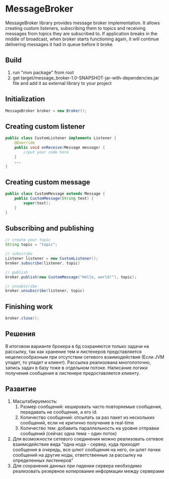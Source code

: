 # MessageBroker
MessageBroker library provides message broker implementation. It allows creating custom listeners, subscribing them to
topics and receiving messages from topics they are subscribed to. If application breaks in the middle of broadcast,
when broker starts functioning again, it will continue delivering messages it had in queue before it broke.

## Build
1. run "mvn package" from root
2. get target/message_broker-1.0-SNAPSHOT-jar-with-dependencies.jar file and add it as external library to your project

## Initialization
```JAVA
MessageBroker broker = new Broker();
```

## Creating custom listener
```JAVA
public class CustomListener implements Listener {
    @Override
    public void onReceive(Message message) {
        //put your code here
    }
    ...
}
```

## Creating custom message
```JAVA
public class CustomMessage extends Message {
    public CustomMessage(String text) {
        super(text);
    }
}
```

## Subscribing and publishing
```JAVA
// create your topic
String topic = "topic";

// subscribe
Listener listener = new CustomListener();
broker.subscribe(listener, topic)

// publish
broker.publish(new CustomMessage("Hello, world!"), topic);

// unsubscribe
broker.unsubscribe(listener, topic)
```

## Finishing work
```JAVA
broker.close();
```

## Решения
В итоговом варианте брокера в бд сохраняются только задачи на рассылку, так как хранение тем и листенеров представляется
нецелесообразным при отсутствии сетевого взаимодействия (Если JVM упадет, то упадет и клиент). Рассылка реализована
многопоточно, запись задач в базу тоже в отдельном потоке. Написание логики получения сообщения в листенере
предоставляется клиенту.

## Развитие
1. Масштабируемость:
   1. Размер сообщений: кешировать часто повторяемые сообщения, передавать не сообщение, а его id.
   2. Количество сообщений: отсылать за раз пакет из нескольких сообщений, если не критично получение в real-time
   3. Количество тем: добавить параллельность на уровне отправки сообщений (сейчас одна тема - один поток)
2. Для возможности сетевого соединения можно реализовать сетевое взаимодействие вида "одна нода - сервер, куда приходят
сообщения в очередь, все шлют сообщения на него, он шлет пачки сообщений на другие ноды, ответственные за рассылку на
определенных листенеров"
3. Для сохранения данных при падении сервера необходимо реализовать резервное копирование информации между серверами

